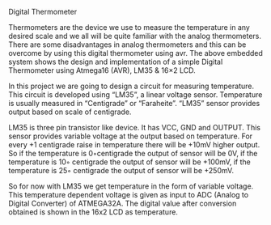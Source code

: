 Digital Thermometer

Thermometers are the device we use to measure the temperature in any desired scale and we all will be quite familiar with the analog thermometers. There are some disadvantages in analog thermometers and this can be overcome by using this digital thermometer using avr. The above embedded system shows the design and implementation of a simple Digital Thermometer using Atmega16 (AVR),  LM35 & 16×2 LCD.

In this project we are going to design a circuit for measuring temperature. This circuit is developed using “LM35”, a linear voltage sensor. Temperature is usually measured in “Centigrade” or “Faraheite”. “LM35” sensor provides output based on scale of centigrade.

LM35 is three pin transistor like device. It has VCC, GND and OUTPUT. This sensor provides variable voltage at the output based on temperature.
For every +1 centigrade raise in temperature there will be +10mV higher output. So if the temperature is 0◦centigrade the output of sensor will be 0V, if the temperature is 10◦ centigrade the output of sensor will be +100mV, if the temperature is 25◦ centigrade the output of sensor will be +250mV.

So for now with LM35 we get temperature in the form of variable voltage. This temperature dependent voltage is given as input to ADC (Analog to Digital Converter) of ATMEGA32A. The digital value after conversion obtained is shown in the 16x2 LCD as temperature.
